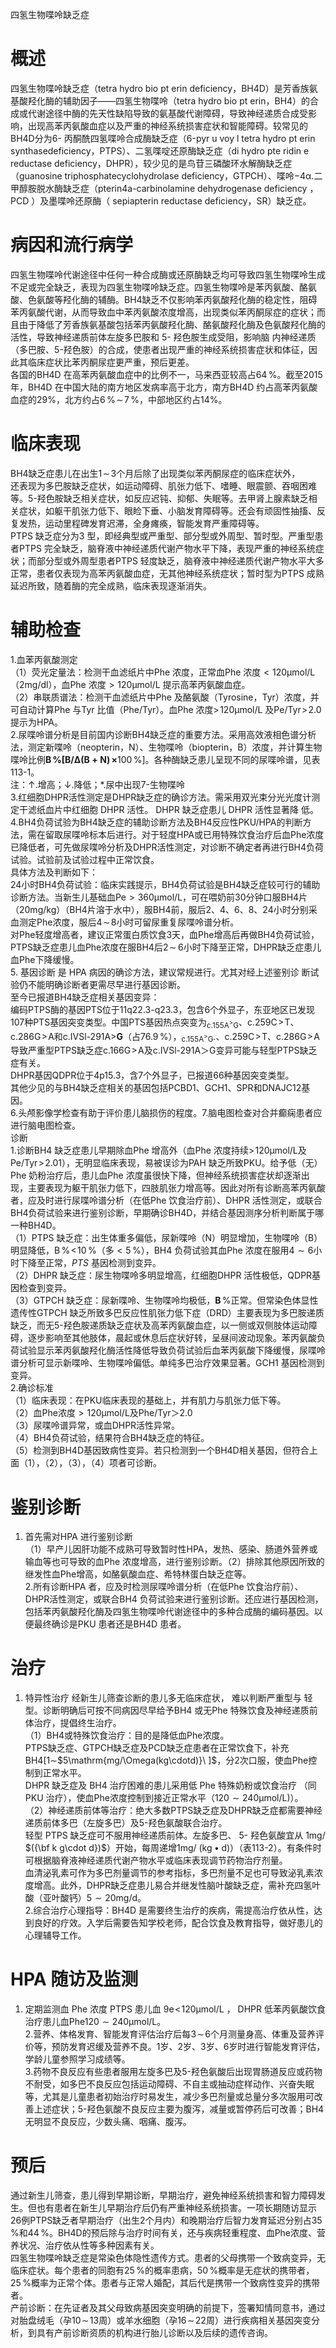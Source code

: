 四氢生物喋呤缺乏症  
# 概述  
四氢生物喋呤缺乏症（tetra hydro bio pt erin deficiency，BH4D）是芳香族氨基酸羟化酶的辅助因子——四氢生物喋呤（tetra hydro bio pt erin，BH4）的合成或代谢途径中酶的先天性缺陷导致的氨基酸代谢障碍，导致神经递质合成受影响，出现高苯丙氨酸血症以及严重的神经系统损害症状和智能障碍。较常见的BH4D分为6- 丙酮酰四氢喋呤合成酶缺乏症（6-pyr u voy l tetra hydro pt erin synthasedeficiency，PTPS）、二氢喋啶还原酶缺乏症（di hydro pte ridin e reductase deficiency，DHPR），较少见的是鸟苷三磷酸环水解酶缺乏症（guanosine triphosphatecyclohydrolase deficiency，GTPCH）、喋呤${\mathrm{-}}4\upalpha\mathrm{.}$二甲醇胺脱水酶缺乏症（pterin4a-carbinolamine dehydrogenase deficiency ， PCD ）及墨喋呤还原酶（ sepiapterin reductase deficiency，SR）缺乏症。  
# 病因和流行病学  
四氢生物喋呤代谢途径中任何一种合成酶或还原酶缺乏均可导致四氢生物喋呤生成不足或完全缺乏，表现为四氢生物喋呤缺乏症。四氢生物喋呤是苯丙氨酸、酪氨酸、色氨酸等羟化酶的辅酶。BH4缺乏不仅影响苯丙氨酸羟化酶的稳定性，阻碍苯丙氨酸代谢，从而导致血中苯丙氨酸浓度增高，出现类似苯丙酮尿症的症状；而且由于降低了芳香族氨基酸包括苯丙氨酸羟化酶、酪氨酸羟化酶及色氨酸羟化酶的活性，导致神经递质前体左旋多巴胺和 5- 羟色胺生成受阻，影响脑 内神经递质（多巴胺、5-羟色胺）的合成，使患者出现严重的神经系统损害症状和体征，因此其临床症状比苯丙酮尿症更严重，预后更差。  
各国的BH4D 在高苯丙氨酸血症中的比例不一，马来西亚较高占$64\,\%$。截至2015 年，BH4D 在中国大陆的南方地区发病率高于北方，南方BH4D 约占高苯丙氨酸血症的$29\%$，北方约占$6\,\%\!\sim\!7\,\%$，中部地区约占$14\%$。  
# 临床表现  
BH4缺乏症患儿在出生$1\!\sim\!3$个月后除了出现类似苯丙酮尿症的临床症状外，  
还表现为多巴胺缺乏症状，如运动障碍、肌张力低下、嗜睡、眼震颤、吞咽困难 等。5-羟色胺缺乏相关症状，如反应迟钝、抑郁、失眠等。去甲肾上腺素缺乏相关症状，如躯干肌张力低下、眼睑下垂、小脑发育障碍等。还会有顽固性抽搐、反复发热，运动里程碑发育迟滞，全身瘫痪，智能发育严重障碍等。  
PTPS 缺乏症分为3 型，即经典型或严重型、部分型或外周型、暂时型。严重型患者PTPS 完全缺乏，脑脊液中神经递质代谢产物水平下降，表现严重的神经系统症状；而部分型或外周型患者PTPS 轻度缺乏，脑脊液中神经递质代谢产物水平大多正常，患者仅表现为高苯丙氨酸血症，无其他神经系统症状；暂时型为PTPS 成熟延迟所致，随着酶的完全成熟，临床表现逐渐消失。  
# 辅助检查  
1.血苯丙氨酸测定  
（1）荧光定量法：检测干血滤纸片中Phe 浓度，正常血Phe 浓度${<}120\upmu\mathrm{mol}/\mathrm{L}$（2mg/dl），血Phe 浓度${>}120\upmu\mathrm{mol}/\mathrm{L}$ 提示高苯丙氨酸血症。  
（2）串联质谱法：检测干血滤纸片中Phe 及酪氨酸（Tyrosine，Tyr）浓度，并可自动计算Phe 与Tyr 比值（Phe/Tyr）。血Phe 浓度$>\!120\upmu\mathrm{mol}/\mathrm{L}$ 及$\mathrm{Pe}/\mathrm{Tyr}\!>\!2.0$提示为HPA。  
2.尿喋呤谱分析是目前国内诊断BH4缺乏症的重要方法。采用高效液相色谱分析法，测定新喋呤（neopterin，N）、生物喋呤（biopterin，B）浓度，并计算生物喋呤比例$\mathbf{B\,\%[B/\Delta(B+N)\,\times}100\,\%]$。各种酶缺乏患儿呈现不同的尿喋呤谱，见表113-1。  
注：↑.增高；↓.降低；\*.尿中出现7-生物喋呤  
3.红细胞DHPR活性测定是DHPR缺乏症的确诊方法。需采用双光束分光光度计测定干滤纸血片中红细胞 DHPR 活性。 DHPR 缺乏症患儿 DHPR 活性显著降 低。  
4.BH4负荷试验为BH4缺乏症的辅助诊断方法及BH4反应性PKU/HPA的判断方法，需在留取尿喋呤标本后进行。对于轻度HPA或已用特殊饮食治疗后血Phe浓度已降低者，可先做尿喋呤分析及DHPR活性测定，对诊断不确定者再进行BH4负荷试验。试验前及试验过程中正常饮食。  
具体方法及判断如下：  
24小时BH4负荷试验：临床实践提示，BH4负荷试验是BH4缺乏症较可行的辅助诊断方法。当新生儿基础血$\mathrm{Pe}{>}360\upmu\mathrm{mol}/\mathrm{L}$，可在喂奶前30分钟口服BH4片（$20\mathrm{mg/kg}$）（BH4片溶于水中），服BH4前，服后2、4、6、8、24小时分别采血测定Phe浓度，服后$4\!\sim\!8$小时可留尿重复尿喋呤谱分析。  
对Phe轻度增高者，建议正常蛋白质饮食3天，血Phe增高后再做BH4负荷试验，PTPS缺乏症患儿血Phe浓度在服BH4后$2\!\sim\!\!6$小时下降至正常，DHPR缺乏症患儿血Phe下降缓慢。  
5. 基因诊断 是 HPA 病因的确诊方法，建议常规进行。尤其对经上述鉴别诊 断试验仍不能明确诊断者更需尽早进行基因诊断。  
至今已报道BH4缺乏症相关基因变异：  
编码PTPS酶的基因PTS位于11q22.3-q23.3，包含6个外显子，东亚地区已发现107种PTS基因突变类型。中国PTS基因热点突变为$_{\mathrm{c.155A^{>}G}}$、$\mathrm{c}.259\mathrm{C}\!>\!\mathrm{T}$、$\mathrm{c.286G\!>\!A}$和c.IVSl-291A${\mathrm{>}}\mathbf{G}$（占$76.9\,\%$），$_{\mathrm{c.155A^{>}G}}.$、$\mathrm{c}.259\mathrm{C}\!>\!\mathrm{T}$、$\mathrm{c.286G\!>\!A}$导致严重型PTPS缺乏症$\mathrm{c.166G\!>\!A}$及c.IVSl-291A＞G变异可能与轻型PTPS缺乏症有关。  
DHPR基因QDPR位于4p15.3，含7个外显子，已报道66种基因突变类型。  
其他少见的与BH4缺乏症相关的基因包括PCBD1、GCH1、SPR和DNAJC12基因。  
6.头颅影像学检查有助于评价患儿脑损伤的程度。7.脑电图检查对合并癫痫患者应进行脑电图检查。  
诊断  
1.诊断BH4 缺乏症患儿早期除血Phe 增高外（血Phe 浓度持续$>\!120\upmu\mathrm{mol}/\mathrm{L}$及$\mathrm{\mathrm{Pe}/T y r}\!>\!2.01$），无明显临床表现，易被误诊为PAH 缺乏所致PKU。给予低（无）Phe 奶粉治疗后，患儿血Phe 浓度虽很快下降，但神经系统损害症状却逐渐出现，主要表现为躯干肌张力低下，四肢肌张力增高等。因此对所有诊断高苯丙氨酸者，应及时进行尿喋呤谱分析（在低Phe 饮食治疗前）、DHPR 活性测定，或联合BH4负荷试验来进行鉴别诊断，早期确诊BH4D，并结合基因测序分析判断属于哪一种BH4D。  
（1）PTPS 缺乏症：出生体重多偏低，尿新喋呤（N）明显增加，生物喋呤（B）明显降低，$\mathrm{B}\,\%\!<\!10\,\%$（多${<}5\,\%$），BH4 负荷试验其血Phe 浓度在服用$4{\sim}6$小时下降至正常，${P T S}$ 基因检测到变异。  
（2）DHPR 缺乏症：尿生物喋呤多明显增高，红细胞DHPR 活性极低，QDPR基因检查到变异。  
（3）GTPCH 缺乏症：尿新喋呤、生物喋呤均极低，$\mathbf{B}\,\%$正常。但常染色体显性遗传性GTPCH 缺乏所致多巴反应性肌张力低下症（DRD）主要表现为多巴胺递质缺乏，而无5-羟色胺递质缺乏症状及高苯丙氨酸血症，以一侧或双侧肢体运动障碍，逐步影响至其他肢体，晨起或休息后症状好转，呈昼间波动现象。苯丙氨酸负荷试验显示苯丙氨酸羟化酶活性降低导致负荷试验后血苯丙氨酸下降缓慢，尿喋呤谱分析可显示新喋呤、生物喋呤偏低。单纯多巴治疗效果显著。GCH1 基因检测到变异。  
2.确诊标准  
（1）临床表现：在PKU临床表现的基础上，并有肌力与肌张力低下等。  
（2）血Phe浓度${>}120\upmu\mathrm{mol}/\mathrm{L}$及Phe/Tyr＞2.0  
（3）尿喋呤谱异常，或血DHPR活性异常。  
（4）BH4负荷试验，结果符合BH4缺乏症的特征。  
（5）检测到BH4D基因致病性变异。若只检测到一个BH4D相关基因，但符合上面（1），（2），（3），（4）项者可诊断。  
# 鉴别诊断  
1. 首先需对HPA 进行鉴别诊断  
（1）早产儿因肝功能不成熟可导致暂时性HPA，发热、感染、肠道外营养或输血等也可导致的血Phe 浓度增高，进行鉴别诊断。（2）排除其他原因所致的继发性血Phe增高，如酪氨酸血症、希特林蛋白缺乏症等。  
2.所有诊断HPA 者，应及时检测尿喋呤谱分析（在低Phe 饮食治疗前）、DHPR活性测定，或联合BH4 负荷试验来进行鉴别诊断。还应进行基因检测，包括苯丙氨酸羟化酶及四氢生物喋呤代谢途径中的多种合成酶的编码基因。以便最终确诊是PKU 患者还是BH4D 患者。  
# 治疗  
1. 特异性治疗 经新生儿筛查诊断的患儿多无临床症状， 难以判断严重型与 轻型。诊断明确后可按不同病因尽早给予BH4 或无Phe 特殊饮食及神经递质前体治疗，提倡终生治疗。  
（1）BH4或特殊饮食治疗：目的是降低血Phe浓度。  
PTPS缺乏症、GTPCH缺乏症及PCD缺乏症患者在正常饮食下，补充$\mathrm{BH4}[1\mathrm{\sim}$$5\mathrm{mg/\Omega(kg\cdotd)}\ ]$，分2次口服，使血Phe控制到正常水平。  
DHPR 缺乏症及 BH4 治疗困难的患儿采用低 Phe 特殊奶粉或饮食治疗 （同 PKU 治疗），使血Phe浓度控制到接近正常水平（$120{\sim}240\upmu\mathrm{mol}/\mathrm{L})$）。  
（2）神经递质前体等治疗：绝大多数PTPS缺乏症及DHPR缺乏症都需要神经递质前体多巴（左旋多巴）及5-羟色氨酸联合治疗。  
轻型 PTPS 缺乏症可不服用神经递质前体。左旋多巴、 5- 羟色氨酸宜从 $1\mathrm{mg/}$ $({\bf k g\cdot d})$）开始，每周递增${{1\mathrm{m}\mathrm{g}}/\mathrm{~\left(\mathrm{kg}\bullet\mathrm{d}\right)}}$）（表113-2）。有条件时可根据脑脊液神经递质代谢产物水平或临床表现调节药物治疗剂量。  
血清泌乳素可作为多巴剂量调节的参考指标，多巴剂量不足也可导致泌乳素浓度增高。此外，DHPR缺乏症患儿易合并继发性脑叶酸缺乏症，需补充四氢叶酸（亚叶酸钙）$5{\sim}20\mathrm{mg/d}$。  
2.综合治疗心理指导：BH4D 是需要终生治疗的疾病，需提高治疗依从性，达到良好的疗效。入学后需要告知学校老师，配合饮食及教育指导，做好患儿的心理辅导工作。  
# HPA 随访及监测  
1. 定期监测血 Phe 浓度 PTPS 患儿血 $\mathrm{9}\mathrm{e}\!<\!120\upmu\mathrm{mol}/\mathrm{L}$ ， DHPR 低苯丙氨酸饮食 治疗患儿血Ph$\mathrm{e}120{\sim}240\upmu\mathrm{mol}/\mathrm{L}$。  
2.营养、体格发育、智能发育评估治疗后每$3\!\sim\!6$个月测量身高、体重及营养评价等，预防发育迟缓及营养不良。1岁、2岁、3岁、6岁时进行智能发育评估，学龄儿童参照学习成绩等。  
3.药物不良反应有些患者服用左旋多巴及5-羟色氨酸后出现胃肠道反应或药物不耐受，如多巴不良反应包括运动障碍、不自主或抽动症样动作、兴奋失眠等，尤其是儿童患者初始治疗时易发生，减少多巴剂量或总量分多次服用可改善上述症状；5-羟色氨酸不良反应主要为腹泻，减量或暂停药后可改善；BH4无明显不良反应，少数头痛、咽痛、腹泻。  
# 预后  
通过新生儿筛查，患儿得到早期诊断，早期治疗，避免神经系统损害和智力障碍发生。但也有患者在新生儿早期治疗后仍有严重神经系统损害。一项长期随访显示26例PTPS缺乏者早期治疗（出生2个月内）和晚期治疗后智力发育延迟分别占$35\,\%$和$44\,\%$。BH4D的预后除与治疗时间有关，还与疾病轻重程度、血Phe浓度、营养状况、治疗依从性等多种因素有关。  
四氢生物喋呤缺乏症是常染色体隐性遗传方式。患者的父母携带一个致病变异，无临床症状。每个患者的同胞有$25\,\%$的概率患病，$50\,\%$概率是无症状的携带者，$25\,\%$概率为正常个体。患者与正常人婚配，其后代是携带一个致病性变异的携带者。  
产前诊断：在先证者及其父母致病基因突变明确的前提下，签署知情同意书，通过对胎盘绒毛（孕$10\!\sim\!13$周）或羊水细胞（孕$16\!\sim\!22$周）进行疾病相关基因突变分析，到具有产前诊断资质的机构进行胎儿诊断以及后续的遗传咨询。  
